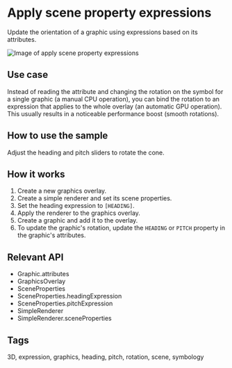 # Apply scene property expressions

Update the orientation of a graphic using expressions based on its attributes.

![Image of apply scene property expressions](apply-scene-property-expressions.jpg)

## Use case

Instead of reading the attribute and changing the rotation on the symbol for a single graphic (a manual CPU operation), you can bind the rotation to an expression that applies to the whole overlay (an automatic GPU operation). This usually results in a noticeable performance boost (smooth rotations).

## How to use the sample

Adjust the heading and pitch sliders to rotate the cone.

## How it works

1. Create a new graphics overlay.
2. Create a simple renderer and set its scene properties.
3. Set the heading expression to `[HEADING]`.
4. Apply the renderer to the graphics overlay.
5. Create a graphic and add it to the overlay.
6. To update the graphic's rotation, update the `HEADING` or `PITCH` property in the graphic's attributes.

## Relevant API

* Graphic.attributes
* GraphicsOverlay
* SceneProperties
* SceneProperties.headingExpression
* SceneProperties.pitchExpression
* SimpleRenderer
* SimpleRenderer.sceneProperties

## Tags

3D, expression, graphics, heading, pitch, rotation, scene, symbology
